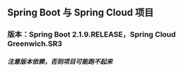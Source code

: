 ## Spring Boot 与 Spring Cloud 项目



### 版本：Spring Boot 2.1.9.RELEASE，Spring Cloud Greenwich.SR3

##### 注意版本依赖，否则项目可能跑不起来



